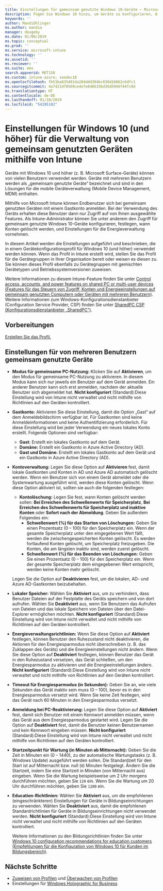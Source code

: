 ```yaml
---
title: Einstellungen für gemeinsam genutzte Windows 10-Geräte – Microsoft Intune (Azure) | Microsoft-Dokumentation
description: Fügen Sie Windows 10 hinzu, um Geräte zu konfigurieren, die gemeinsam genutzt oder von mehreren Benutzern in Microsoft Intune verwendet werden. Hier finden Sie eine Liste mit allen Einstellungen und ihren Auswirkungen auf die Geräte (einschließlich Microsoft Surface). Verwalten Sie Gastkonten und sonstige Konten, löschen Sie inaktive Konten, aktivieren oder deaktivieren Sie das Speichern auf lokalen Speichermedien, legen Sie Energieoptionen und den Zeitpunkt für die Installation fest und verwenden Sie Geräte, die im Bildungsbereich eingesetzt werden, in einem Gerätekonfigurationsprofil.
keywords: ''
author: MandiOhlinger
ms.author: mandia
manager: dougeby
ms.date: 01/09/2019
ms.topic: conceptual
ms.prod: ''
ms.service: microsoft-intune
ms.technology: ''
ms.assetid: ''
ms.reviewer: ''
ms.suite: ems
search.appverid: MET150
ms.custom: intune-azure; seodec18
ms.openlocfilehash: fb51ba835491da284ddd304bc038d16862c6dfc1
ms.sourcegitcommit: 4a7421470569ce4efe848633bd36d5946f44fc8d
ms.translationtype: HT
ms.contentlocale: de-DE
ms.lasthandoff: 01/10/2019
ms.locfileid: "54205102"
---
```

# <a name="windows-10-and-later-settings-to-manage-shared-devices-using-intune"></a>Einstellungen für Windows 10 (und höher) für die Verwaltung von gemeinsam genutzten Geräten mithilfe von Intune

Geräte mit Windows 10 und höher (z. B. Microsoft Surface-Geräte) können von vielen Benutzern verwendet werden. Geräte mit mehreren Benutzern werden als „gemeinsam genutzte Geräte“ bezeichnet und sind in den Lösungen für die mobile Geräteverwaltung (Mobile Device Management, MDM) enthalten.

Mithilfe von Microsoft Intune können Endbenutzer sich bei gemeinsam genutzten Geräten mit einem Gastkonto anmelden. Bei der Verwendung des Geräts erhalten diese Benutzer dann nur Zugriff auf von Ihnen ausgewählte Features. Als Intune-Administrator können Sie unter anderem den Zugriff für gemeinsam genutzte Windows 10-Geräte konfigurieren, festlegen, wann Konten gelöscht werden, und Einstellungen für die Energieverwaltung vornehmen.

In diesem Artikel werden die Einstellungen aufgeführt und beschrieben, die in einem Gerätekonfigurationsprofil für Windows 10 (und höher) verwendet werden können. Wenn das Profil in Intune erstellt wird, stellen Sie das Profil für die Gerätegruppen in Ihrer Organisation bereit oder weisen es diesen zu. Sie können dieses Profil ebenfalls zu Gerätegruppen mit gemischten Gerätetypen und Betriebssystemversionen zuweisen.

Weitere Informationen zu diesem Intune-Feature finden Sie unter [Control access, accounts, and power features on shared PC or multi-user devices (Features für das Steuern von Zugriff, Konten und Energieeinstellungen auf gemeinsam genutzten Computern oder Geräten mit mehreren Benutzern)](shared-user-device-settings.md). Weitere Informationen zum Windows-Konfigurationsdienstanbieter (Configuration Service Provider, CSP) finden Sie unter [SharedPC CSP (Konfigurationsdienstanbieter „SharedPC“)](https://docs.microsoft.com/windows/client-management/mdm/sharedpc-csp).

## <a name="before-your-begin"></a>Vorbereitungen

[Erstellen Sie das Profil.](shared-user-device-settings.md)

## <a name="shared-multi-user-device-settings"></a>Einstellungen für von mehreren Benutzern gemeinsam genutzte Geräte

- **Modus für gemeinsame PC-Nutzung:** Klicken Sie auf **Aktivieren**, um den Modus für gemeinsame PC-Nutzung zu aktivieren. In diesem Modus kann sich nur jeweils ein Benutzer auf dem Gerät anmelden. Ein anderer Benutzer kann sich erst anmelden, nachdem der aktuelle Benutzer sich abgemeldet hat. **Nicht konfiguriert** (Standard):Diese Einstellung wird von Intune nicht verwaltet und nicht mithilfe von Richtlinien auf den Geräten kontrolliert.
- **Gastkonto:** Aktivieren Sie diese Einstellung, damit die Option „Gast“ auf dem Anmeldebildschirm verfügbar ist. Für Gastkonten sind keine Anmeldeinformationen und keine Authentifizierung erforderlich. Für diese Einstellung wird bei jeder Verwendung ein neues lokales Konto erstellt. Folgende Optionen sind verfügbar:
  - **Gast:** Erstellt ein lokales Gastkonto auf dem Gerät.
  - **Domäne:** Erstellt ein Gastkonto in Azure Active Directory (AD).
  - **Gast und Domäne:** Erstellt ein lokales Gastkonto auf dem Gerät und ein Gastkonto in Azure Active Directory (AD).
- **Kontoverwaltung:** Legen Sie diese Option auf **Aktivieren** fest, damit lokale Gastkonten und Konten in AD und Azure AD automatisch gelöscht werden. Wenn ein Benutzer sich von einem Gerät abmeldet oder die Systemwartung ausgeführt wird, werden diese Konten gelöscht. Wenn diese Option aktiviert ist, sollten sie auch die folgenden festlegen:
  - **Kontolöschung:** Legen Sie fest, wann Konten gelöscht werden sollen: **Bei Erreichen des Schwellenwerts für Speicherplatz**, **Bei Erreichen des Schwellenwerts für Speicherplatz und inaktive Konten** oder **Sofort nach der Abmeldung**. Geben Sie außerdem Folgendes ein:
    - **Schwellenwert (%) für das Starten von Löschungen:** Geben Sie einen Prozentsatz (0 – 100) für den Speicherplatz ein. Wenn der gesamte Speicherplatz unter den eingegebenen Wert fällt, werden die zwischengespeicherten Konten gelöscht. Es werden fortlaufend Konten gelöscht, um Speicherplatz freizugeben. Die Konten, die am längsten inaktiv sind, werden zuerst gelöscht.
    - **Schwellenwert (%) für das Beenden von Löschungen:** Geben Sie einen Prozentsatz (0 – 100) für den Speicherplatz ein. Wenn der gesamte Speicherplatz dem eingegebenen Wert entspricht, werden keine Konten mehr gelöscht.

  Legen Sie die Option auf **Deaktivieren** fest, um die lokalen, AD- und Azure AD-Gastkonten beizubehalten.

- **Lokaler Speicher:** Wählen Sie **Aktiviert** aus, um zu verhindern, dass Benutzer Dateien auf der Festplatte des Geräts speichern und von dort aufrufen. Wählen Sie **Deaktiviert** aus, wenn Sie Benutzern das Aufrufen von Dateien und das lokale Speichern von Dateien über den Datei-Explorer ermöglichen möchten. **Nicht konfiguriert** (Standard):Diese Einstellung wird von Intune nicht verwaltet und nicht mithilfe von Richtlinien auf den Geräten kontrolliert.
- **Energieverwaltungsrichtlinien:** Wenn Sie diese Option auf **Aktiviert** festlegen, können Benutzer den Ruhezustand nicht deaktivieren, die Aktionen für den Energiesparmodus nicht überschreiben (z. B. das Zuklappen des Geräts) und die Energieeinstellungen nicht ändern. Wenn Sie diese Option auf **Deaktiviert** festlegen, können Benutzer das Gerät in den Ruhezustand versetzen, das Gerät schließen, um den Energiesparmodus zu aktivieren und die Energieeinstellungen ändern. **Nicht konfiguriert** (Standard):Diese Einstellung wird von Intune nicht verwaltet und nicht mithilfe von Richtlinien auf den Geräten kontrolliert.
- **Timeout für Energiesparmodus (in Sekunden):** Geben Sie an, wie viele Sekunden das Gerät inaktiv sein muss (0 – 100), bevor es in den Energiesparmodus versetzt wird. Wenn Sie keine Zeit festlegen, wird das Gerät nach 60 Minuten in den Energiesparmodus versetzt.
- **Anmeldung bei PC-Reaktivierung:** Legen Sie diese Option auf **Aktiviert** fest, damit sich Benutzer mit einem Kennwort anmelden müssen, wenn das Gerät aus dem Energiesparmodus gestartet wird. Legen Sie die Option auf **Deaktiviert** fest, damit die Benutzer keinen Benutzernamen und kein Kennwort eingeben müssen. **Nicht konfiguriert** (Standard):Diese Einstellung wird von Intune nicht verwaltet und nicht mithilfe von Richtlinien auf den Geräten kontrolliert.
- **Startzeitpunkt für Wartung (in Minuten ab Mitternacht):** Geben Sie die Zeit in Minuten ein (0 – 1440), zu der automatische Wartungstasks (z. B. Windows Update) ausgeführt werden sollen. Die Standardzeit für den Start ist auf Mitternacht bzw. null (`0`) Minuten festgelegt. Ändern Sie die Startzeit, indem Sie eine Startzeit in Minuten (von Mitternacht aus) eingeben. Wenn Sie die Wartung beispielsweise um 2 Uhr morgens durchführen möchten, geben Sie `120` ein. Wenn Sie die Wartung um 20 Uhr durchführen möchten, geben Sie `1200` ein.
- **Education-Richtlinien:** Wählen Sie **Aktiviert** aus, um die empfohlenen (eingeschränkteren) Einstellungen für Geräte in Bildungseinrichtungen zu verwenden. Wählen Sie **Deaktiviert** aus, damit die empfohlenen Standardrichtlinien für Geräte in Bildungseinrichtungen nicht verwendet werden. **Nicht konfiguriert** (Standard):Diese Einstellung wird von Intune nicht verwaltet und nicht mithilfe von Richtlinien auf den Geräten kontrolliert.

  Weitere Informationen zu den Bildungsrichtlinien finden Sie unter [Windows 10 configuration recommendations for education customers (Empfehlungen für die Konfiguration von Windows 10 für Kunden im Bildungsbereich)](https://docs.microsoft.com/education/windows/configure-windows-for-education).

## <a name="next-steps"></a>Nächste Schritte

- [Zuweisen von Profilen](device-profile-assign.md) und [Überwachen von Profilen](device-profile-monitor.md)
- Einstellungen für [Windows Holographic for Business](shared-user-device-settings-windows-holographic.md)